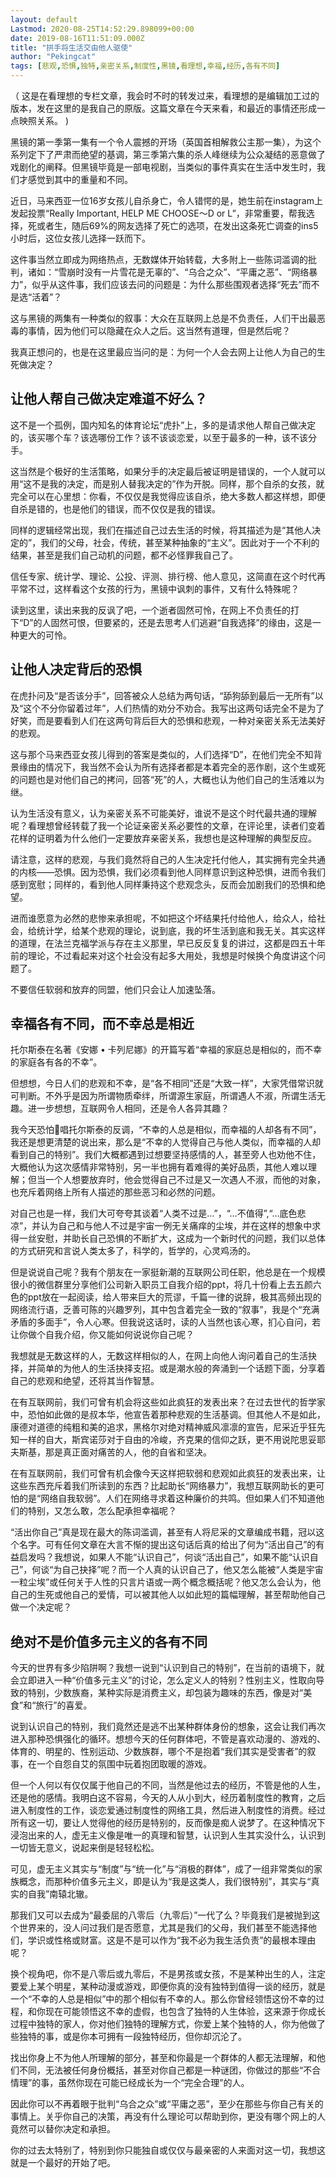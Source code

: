 ```yaml
---
layout: default
Lastmod: 2020-08-25T14:52:29.898099+00:00
date: 2019-08-16T11:51:09.000Z
title: "拱手将生活交由他人驱使"
author: "Pekingcat"
tags: [悲观,恐惧,独特,亲密关系,制度性,黑镜,看理想,幸福,经历,各有不同]
---
```


（ 这是在看理想的专栏文章，我会时不时的转发过来，看理想的是编辑加工过的版本，发在这里的是我自己的原版。这篇文章在今天来看，和最近的事情还形成一点映照关系。 )

黑镜的第一季第一集有一个令人震撼的开场（英国首相解救公主那一集），为这个系列定下了严肃而绝望的基调，第三季第六集的杀人峰继续为公众凝结的恶意做了戏剧化的阐释。但黑镜毕竟是一部电视剧，当类似的事件真实在生活中发生时，我们才感觉到其中的重量和不同。

近日，马来西亚一位16岁女孩儿自杀身亡，令人错愕的是，她生前在instagram上发起投票“Really Important, HELP ME CHOOSE～D or L”，非常重要，帮我选择，死或者生，随后69%的网友选择了死亡的选项，在发出这条死亡调查的ins5小时后，这位女孩儿选择一跃而下。

这件事当然立即成为网络热点，无数媒体开始转载，大多附上一些陈词滥调的批判，诸如：“雪崩时没有一片雪花是无辜的”、“乌合之众”、“平庸之恶”、“网络暴力”，似乎从这件事，我们应该去问的问题是：为什么那些围观者选择“死去”而不是选“活着”？

这与黑镜的两集有一种类似的叙事：大众在互联网上总是不负责任，人们干出最恶毒的事情，因为他们可以隐藏在众人之后。这当然有道理，但是然后呢？

我真正想问的，也是在这里最应当问的是：为何一个人会去网上让他人为自己的生死做决定？

让他人帮自己做决定难道不好么？
---------------

这不是一个孤例，国内知名的体育论坛“虎扑”上，多的是请求他人帮自己做决定的，该买哪个车？该选哪份工作？该不该谈恋爱，以至于最多的一种，该不该分手。

这当然是个极好的生活策略，如果分手的决定最后被证明是错误的，一个人就可以用“这不是我的决定，而是别人替我决定的”作为开脱。同样，那个自杀的女孩，就完全可以在心里想：你看，不仅仅是我觉得应该自杀，绝大多数人都这样想，即便自杀是错的，也是他们的错误，而不仅仅是我的错误。

同样的逻辑经常出现，我们在描述自己过去生活的时候，将其描述为是“其他人决定的”，我们的父母，社会，传统，甚至某种抽象的“主义”。因此对于一个不利的结果，甚至是我们自己动机的问题，都不必怪罪我自己了。

信任专家、统计学、理论、公投、评测、排行榜、他人意见，这简直在这个时代再平常不过，这样看这个女孩的行为，黑镜中讽刺的事件，又有什么特殊呢？

读到这里，读出来我的反讽了吧，一个逝者固然可怜，在网上不负责任的打下“D”的人固然可恨，但要紧的，还是去思考人们逃避“自我选择”的缘由，这是一种更大的可怜。

让他人决定背后的恐惧
----------

在虎扑问及“是否该分手”，回答被众人总结为两句话，“舔狗舔到最后一无所有”以及“这个不分你留着过年”，人们热情的劝分不劝合。我写出这两句话完全不是为了好笑，而是要看到人们在这两句背后巨大的恐惧和悲观，一种对亲密关系无法美好的悲观。

这与那个马来西亚女孩儿得到的答案是类似的，人们选择“D”，在他们完全不知背景缘由的情况下，我当然不会认为所有选择者都是本着完全的恶作剧，这个生或死的问题也是对他们自己的拷问，回答“死”的人，大概也认为他们自己的生活难以为继。

认为生活没有意义，认为亲密关系不可能美好，谁说不是这个时代最共通的理解呢？看理想曾经转载了我一个论证亲密关系必要性的文章，在评论里，读者们变着花样的证明着为什么他们一定要放弃亲密关系，我想也是这种理解的典型反应。

请注意，这样的悲观，与我们竟然将自己的人生决定托付他人，其实拥有完全共通的内核——恐惧。因为恐惧，我们必须看到他人同样意识到这种恐惧，进而令我们感到宽慰；同样的，看到他人同样秉持这个悲观念头，反而会加剧我们的恐惧和绝望。

进而谁愿意为必然的悲惨来承担呢，不如把这个坏结果托付给他人，给众人，给社会，给统计学，给某个悲观的理论，说到底，我的坏生活到底和我无关。其实这样的道理，在法兰克福学派与存在主义那里，早已反反复复的讲过，这都是四五十年前的理论，不过看起来对这个社会没有起多大用处，我想是时候换个角度讲这个问题了。

不要信任软弱和放弃的同盟，他们只会让人加速坠落。

幸福各有不同，而不幸总是相近
--------------

托尔斯泰在名著《安娜 • 卡列尼娜》的开篇写着“幸福的家庭总是相似的，而不幸的家庭各有各的不幸”。

但想想，今日人们的悲观和不幸，是“各不相同”还是“大致一样”，大家凭借常识就可判断。不外乎是因为所谓物质牵绊，所谓源生家庭，所谓遇人不淑，所谓生活无趣。进一步想想，互联网令人相同，还是令人各异其趣？

我今天恐怕𢔶唱托尔斯泰的反调，“不幸的人总是相似，而幸福的人却各有不同”，我还是想更清楚的说出来，那么是“不幸的人觉得自己与他人类似，而幸福的人却看到自己的特别”。我们大概都遇到过想要坚持感情的人，甚至旁人也劝他不住，大概他认为这次感情非常特别，另一半也拥有着难得的美好品质，其他人难以理解；但当一个人想要放弃时，他会觉得自己不过是又一次遇人不淑，而他的对象，也充斥着网络上所有人描述的那些恶习和必然的问题。

对自己也是一样，我们大可夸夸其谈着“人类不过是…”，“…不值得”,“…底色悲凉”，并认为自己和与他人不过是宇宙一例无关痛痒的尘埃，并在这样的想象中求得一丝安慰，并助长自己恐惧的不断扩大，这成为一个新时代的问题，我们以总体的方式研究和言说人类太多了，科学的，哲学的，心灵鸡汤的。

但是说说自己呢？我有个朋友在一家挺新潮的互联网公司任职，他总是在一个规模很小的微信群里分享他们公司新入职员工自我介绍的ppt，将几十份看上去五颜六色的ppt放在一起阅读，给人带来巨大的荒谬，千篇一律的说辞，极其高频出现的网络流行语，乏善可陈的兴趣罗列，其中包含着完全一致的“叙事”，我是个“充满矛盾的多面手”，令人心寒。但我说这话时，读的人当然也该心寒，扪心自问，若让你做个自我介绍，你又能如何说说你自己呢？

我想就是无数这样的人，无数这样相似的人，在网上向他人询问着自己的生活抉择，并简单的为他人的生活抉择支招。或是潮水般的奔涌到一个话题下面，分享着自己的悲观和绝望，还将其当作智慧。

在有互联网前，我们可曾有机会将这些如此疯狂的发表出来？在过去世代的哲学家中，恐怕如此做的是叔本华，他宣告着那种悲观的生活基调。但其他人不是如此，康德对道德的纯粗和美的追求，黑格尔对绝对精神威风凛凛的宣告，尼采近乎狂先知一样的自大，斯宾诺莎对于自由的冷峻，齐克果的信仰之跃，更不用说陀思妥耶夫斯基，那是真正面对痛苦的人，他的自省和坚决。

在有互联网前，我们可曾有机会像今天这样把软弱和悲观如此疯狂的发表出来，让这些东西充斥着我们所读到的东西？比起助长“网络暴力”，我想互联网助长的更可怕的是“网络自我软弱”。人们在网络寻求着这种廉价的共鸣。但如果人们不知道他们的特别，又怎么敢，怎么配承担幸福呢？

“活出你自己”真是现在最大的陈词滥调，甚至有人将尼采的文章编成书籍，冠以这个名字。可有任何文章在大言不惭的提出这句话后真的给出了何为“活出自己”的有益启发吗？我想说，如果人不能“认识自己”，何谈“活出自己”，如果不能“认识自己”，何谈“为自己抉择”呢？而一个人真的认识自己了，他又怎么能被“人类是宇宙一粒尘埃”或任何关于人性的只言片语或一两个概念概括呢？他又怎么会认为，他自己的生死或他自己的爱情，可以被其他人以如此短的篇幅理解，甚至帮助他自己做一个决定呢？

绝对不是价值多元主义的各有不同
---------------

今天的世界有多少陷阱啊？我想一说到“认识到自己的特别”，在当前的语境下，就会立即进入一种“价值多元主义”的讨论，怎么定义人的特别？性别主义，性取向导致的特别，少数族裔，某种实际是消费主义，却包装为趣味的东西，像是对“美食”和“旅行”的喜爱。

说到认识自己的特别，我们竟然还是逃不出某种群体身份的想象，这会让我们再次进入那种恐惧强化的循环。想想今天的任何群体吧，不管是喜欢动漫的、游戏的、体育的、明星的、性别运动、少数族群，哪个不是抱着“我们其实是受害者”的叙事，在一个自怨自艾的氛围中玩着抱团取暖的游戏。

但一个人何以有仅仅属于他自己的不同，当然是他过去的经历，不管是他的人生，还是他的感情。我明白这不容易，今天的人从小到大，经历着制度性的教育，之后进入制度性的工作，谈恋爱通过制度性的网络工具，然后进入制度性的消费。经过所有这一切，要让人觉得他的经历是特别的，反而像是痴人说梦了。在这种情况下浸泡出来的人，虚无主义像是唯一的真理和智慧，认识到人生其实没什么，认识到一切皆无意义，说起来倒是轻轻松松。

可见，虚无主义其实与“制度”与“统一化”与“消极的群体”，成了一组非常类似的家族概念，而那种价值多元主义，即是认为“我是这类人，我们很特别”，其实与“真实的自我”南辕北辙。

那我们又可以去成为“最委屈的八零后（九零后）”一代了么？毕竟我们是被抛到这个世界来的，没人问过我们是否愿意，尤其是我们的父母，我们甚至不能选择他们，学识或性格或财富。这是不是可以作为“我不必为我生活负责”的最根本理由呢？

换个视角吧，你不是八零后或九零后，不是男孩或女孩，不是某种出生的人，注定要爱上某个明星，某种动漫或游戏，即便你真的没有独特到值得一谈的经历，就是一个“不幸的人总是相似”中的那个相似有不幸的人。那么你曾经领悟这份不幸的过程，和你现在可能领悟这不幸的虚假，也包含了独特的人生体验，这来源于你成长过程中独特的家人，你对他们独特的理解方式，你爱上某个独特的人，你为他做了些独特的事，或是你本可拥有一段独特经历，但你却沉沦了。

找出你身上不为他人所理解的部分，甚至和你最是一个群体的人都无法理解，和他们不同，无法被任何身份概括，甚至对你自己都是一种谜团，你做过的那些“不合情理”的事，虽然你现在可能已经成长为一个“完全合理”的人。

因此你可以不再着眼于批判“乌合之众”或“平庸之恶”，至少在那些与你自己有关的事情上。关乎你自己的决策，再没有什么理论可以帮助到你，更没有哪个网上的人竟然可以替你决定和承担。

你的过去太特别了，特别到你只能独自或仅仅与最亲密的人来面对这一切，我想这就是一个最好的开始了吧。

